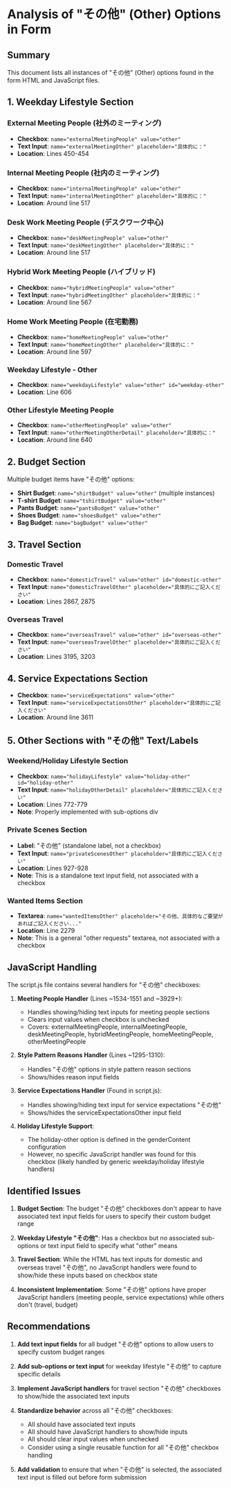 # Analysis of "その他" (Other) Options in Form

## Summary
This document lists all instances of "その他" (Other) options found in the form HTML and JavaScript files.

## 1. Weekday Lifestyle Section

### External Meeting People (社外のミーティング)
- **Checkbox**: `name="externalMeetingPeople" value="other"`
- **Text Input**: `name="externalMeetingOther" placeholder="具体的に："`
- **Location**: Lines 450-454

### Internal Meeting People (社内のミーティング)
- **Checkbox**: `name="internalMeetingPeople" value="other"`
- **Text Input**: `name="internalMeetingOther" placeholder="具体的に："`
- **Location**: Around line 517

### Desk Work Meeting People (デスクワーク中心)
- **Checkbox**: `name="deskMeetingPeople" value="other"`
- **Text Input**: `name="deskMeetingOther" placeholder="具体的に："`
- **Location**: Around line 517

### Hybrid Work Meeting People (ハイブリッド)
- **Checkbox**: `name="hybridMeetingPeople" value="other"`
- **Text Input**: `name="hybridMeetingOther" placeholder="具体的に："`
- **Location**: Around line 567

### Home Work Meeting People (在宅勤務)
- **Checkbox**: `name="homeMeetingPeople" value="other"`
- **Text Input**: `name="homeMeetingOther" placeholder="具体的に："`
- **Location**: Around line 597

### Weekday Lifestyle - Other
- **Checkbox**: `name="weekdayLifestyle" value="other" id="weekday-other"`
- **Location**: Line 606

### Other Lifestyle Meeting People
- **Checkbox**: `name="otherMeetingPeople" value="other"`
- **Text Input**: `name="otherMeetingOtherDetail" placeholder="具体的に："`
- **Location**: Around line 640

## 2. Budget Section

Multiple budget items have "その他" options:
- **Shirt Budget**: `name="shirtBudget" value="other"` (multiple instances)
- **T-shirt Budget**: `name="tshirtBudget" value="other"`
- **Pants Budget**: `name="pantsBudget" value="other"`
- **Shoes Budget**: `name="shoesBudget" value="other"`
- **Bag Budget**: `name="bagBudget" value="other"`

## 3. Travel Section

### Domestic Travel
- **Checkbox**: `name="domesticTravel" value="other" id="domestic-other"`
- **Text Input**: `name="domesticTravelOther" placeholder="具体的にご記入ください"`
- **Location**: Lines 2867, 2875

### Overseas Travel
- **Checkbox**: `name="overseasTravel" value="other" id="overseas-other"`
- **Text Input**: `name="overseasTravelOther" placeholder="具体的にご記入ください"`
- **Location**: Lines 3195, 3203

## 4. Service Expectations Section
- **Checkbox**: `name="serviceExpectations" value="other"`
- **Text Input**: `name="serviceExpectationsOther" placeholder="具体的にご記入ください"`
- **Location**: Around line 3611

## 5. Other Sections with "その他" Text/Labels

### Weekend/Holiday Lifestyle Section
- **Checkbox**: `name="holidayLifestyle" value="holiday-other" id="holiday-other"`
- **Text Input**: `name="holidayOtherDetail" placeholder="具体的にご記入ください"`
- **Location**: Lines 772-779
- **Note**: Properly implemented with sub-options div

### Private Scenes Section
- **Label**: "その他" (standalone label, not a checkbox)
- **Text Input**: `name="privateScenesOther" placeholder="具体的にご記入ください"`
- **Location**: Lines 927-928
- **Note**: This is a standalone text input field, not associated with a checkbox

### Wanted Items Section
- **Textarea**: `name="wantedItemsOther" placeholder="その他、具体的なご要望があればご記入ください..."`
- **Location**: Line 2279
- **Note**: This is a general "other requests" textarea, not associated with a checkbox

## JavaScript Handling

The script.js file contains several handlers for "その他" checkboxes:

1. **Meeting People Handler** (Lines ~1534-1551 and ~3929+):
   - Handles showing/hiding text inputs for meeting people sections
   - Clears input values when checkbox is unchecked
   - Covers: externalMeetingPeople, internalMeetingPeople, deskMeetingPeople, hybridMeetingPeople, homeMeetingPeople, otherMeetingPeople

2. **Style Pattern Reasons Handler** (Lines ~1295-1310):
   - Handles "その他" options in style pattern reason sections
   - Shows/hides reason input fields

3. **Service Expectations Handler** (Found in script.js):
   - Handles showing/hiding text input for service expectations "その他"
   - Shows/hides the serviceExpectationsOther input field

4. **Holiday Lifestyle Support**:
   - The holiday-other option is defined in the genderContent configuration
   - However, no specific JavaScript handler was found for this checkbox (likely handled by generic weekday/holiday lifestyle handlers)

## Identified Issues

1. **Budget Section**: The budget "その他" checkboxes don't appear to have associated text input fields for users to specify their custom budget range

2. **Weekday Lifestyle "その他"**: Has a checkbox but no associated sub-options or text input field to specify what "other" means

3. **Travel Section**: While the HTML has text inputs for domestic and overseas travel "その他", no JavaScript handlers were found to show/hide these inputs based on checkbox state

4. **Inconsistent Implementation**: Some "その他" options have proper JavaScript handlers (meeting people, service expectations) while others don't (travel, budget)

## Recommendations

1. **Add text input fields** for all budget "その他" options to allow users to specify custom budget ranges

2. **Add sub-options or text input** for weekday lifestyle "その他" to capture specific details

3. **Implement JavaScript handlers** for travel section "その他" checkboxes to show/hide the associated text inputs

4. **Standardize behavior** across all "その他" checkboxes:
   - All should have associated text inputs
   - All should have JavaScript handlers to show/hide inputs
   - All should clear input values when unchecked
   - Consider using a single reusable function for all "その他" checkbox handling

5. **Add validation** to ensure that when "その他" is selected, the associated text input is filled out before form submission